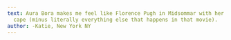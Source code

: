 ```yaml
---
text: Aura Bora makes me feel like Florence Pugh in Midsommar with her May Queen
  cape (minus literally everything else that happens in that movie).
author: -Katie, New York NY
---
```

